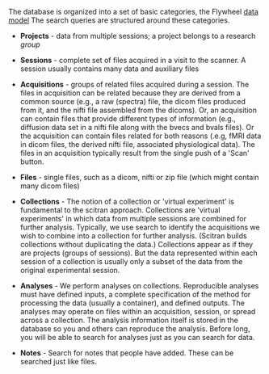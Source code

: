 The database is organized into a set of basic categories, the Flywheel [data model](https://flywheel-io.github.io/core/branches/master/matlab/data_model.html)  The search queries are structured around these categories.

* **Projects** - data from multiple sessions; a project belongs to a research *group* 
* **Sessions** - complete set of files acquired in a visit to the scanner.  A session usually contains many data and auxiliary files
* **Acquisitions** - groups of related files acquired during a session.  The files in acquisition can be related because they are derived from a common source (e.g., a raw (spectra) file, the dicom files produced from it, and the nifti file assembled from the dicoms).  Or, an acquisition can contain files that provide different types of information (e.g., diffusion data set in a nifti file along with the bvecs and bvals files).  Or the acquisition can contain files related for both reasons (.e.g, fMRI data in dicom files, the derived nifti file, associated physiological data). The files in an acquisition typically result from the single push of a 'Scan' button.
* **Files** - single files, such as a dicom, nifti or zip file (which might contain many dicom files)

* **Collections** - The notion of a collection or 'virtual experiment' is fundamental to the scitran approach.  Collections are 'virtual experiments' in which data from multiple sessions are combined for further analysis.  Typically, we use search to identify the acquisitions we wish to combine into a collection for further analysis.  (Scitran builds collections without duplicating the data.) Collections appear as if they are projects (groups of sessions).  But the data represented within each session of a collection is usually only a subset of the data from the original experimental session.

* **Analyses** - We perform analyses on collections.  Reproducible analyses must have defined inputs, a complete specification of the method for processing the data (usually a container), and defined outputs.  The analyses may operate on files within an acquisition, session, or spread across a collection. The analysis information itself is stored in the database so you and others can reproduce the analysis.  Before long, you will be able to search for analyses just as you can search for data.

* **Notes**  - Search for notes that people have added.  These can be searched just like files.


